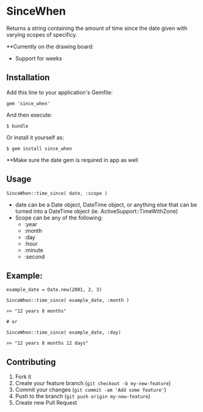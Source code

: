 # SinceWhen

Returns a string containing the amount of time since the date given with
varying scopes of specificy.

**Currently on the drawing board:
* Support for weeks

## Installation

Add this line to your application's Gemfile:

    gem 'since_when'

And then execute:

    $ bundle

Or install it yourself as:

    $ gem install since_when

**Make sure the date gem is required in app as well

## Usage

    SinceWhen::time_since( date, :scope )

* date can be a Date object, DateTime object, or anything else that can be turned into a DateTime object (ie. ActiveSupport::TimeWithZone)    
* Scope can be any of the following:
    * :year
    * :month
    * :day
    * :hour
    * :minute
    * :second
    
## Example:
    
    example_date = Date.new(2001, 2, 3)
    
    SinceWhen::time_since( example_date, :month )

    >> "12 years 8 months"

    # or

    SinceWhen::time_since( example_date, :day)
    
    >> "12 years 8 months 12 days"
    

## Contributing

1. Fork it
2. Create your feature branch (`git checkout -b my-new-feature`)
3. Commit your changes (`git commit -am 'Add some feature'`)
4. Push to the branch (`git push origin my-new-feature`)
5. Create new Pull Request
